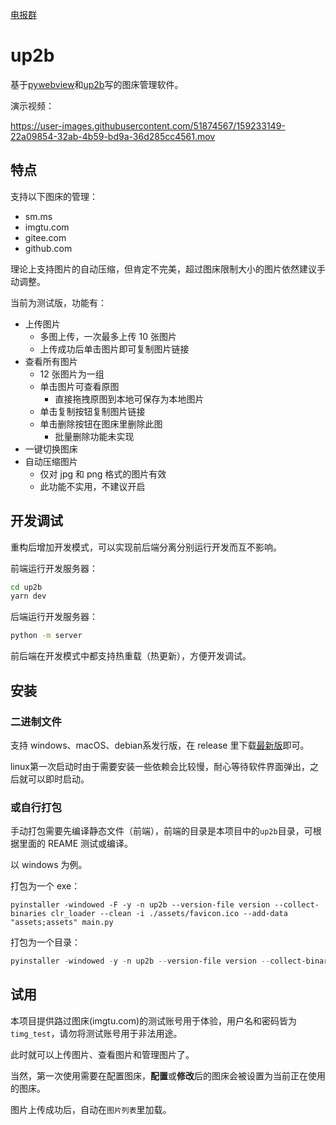 [电报群](https://t.me/py_up2b)

# up2b

基于[pywebview](https://github.com/r0x0r/pywebview)和[up2b](https://github.com/thep0y/up2b)写的图床管理软件。

演示视频：

https://user-images.githubusercontent.com/51874567/159233149-22a09854-32ab-4b59-bd9a-36d285cc4561.mov

## 特点

支持以下图床的管理：

- sm.ms
- imgtu.com
- gitee.com
- github.com

理论上支持图片的自动压缩，但肯定不完美，超过图床限制大小的图片依然建议手动调整。

当前为测试版，功能有：

- 上传图片
  - 多图上传，一次最多上传 10 张图片
  - 上传成功后单击图片即可复制图片链接
- 查看所有图片
  - 12 张图片为一组
  - 单击图片可查看原图
    - 直接拖拽原图到本地可保存为本地图片
  - 单击复制按钮复制图片链接
  - 单击删除按钮在图床里删除此图
    - 批量删除功能未实现
- 一键切换图床
- 自动压缩图片
  - 仅对 jpg 和 png 格式的图片有效
  - 此功能不实用，不建议开启

## 开发调试

重构后增加开发模式，可以实现前后端分离分别运行开发而互不影响。

前端运行开发服务器：

```bash
cd up2b
yarn dev
```

后端运行开发服务器：

```bash
python -m server
```

前后端在开发模式中都支持热重载（热更新），方便开发调试。

## 安装

### 二进制文件

支持 windows、macOS、debian系发行版，在 release 里下载[最新版](https://github.com/thep0y/up2b-gui/releases/latest)即可。

linux第一次启动时由于需要安装一些依赖会比较慢，耐心等待软件界面弹出，之后就可以即时启动。

### 或自行打包

手动打包需要先编译静态文件（前端），前端的目录是本项目中的`up2b`目录，可根据里面的 REAME 测试或编译。

以 windows 为例。

打包为一个 exe：

```po
pyinstaller -windowed -F -y -n up2b --version-file version --collect-binaries clr_loader --clean -i ./assets/favicon.ico --add-data "assets;assets" main.py
```

打包为一个目录：

```powershell
pyinstaller -windowed -y -n up2b --version-file version --collect-binaries clr_loader --clean -i ./assets/favicon.ico --add-data "assets;assets" main.py
```

## 试用

本项目提供路过图床(imgtu.com)的测试账号用于体验，用户名和密码皆为`timg_test`，请勿将测试账号用于非法用途。

此时就可以上传图片、查看图片和管理图片了。

当然，第一次使用需要在配置图床，**配置**或**修改**后的图床会被设置为当前正在使用的图床。

图片上传成功后，自动在`图片列表`里加载。
